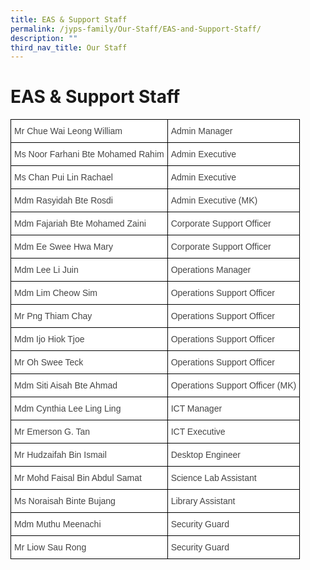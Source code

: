 ```yaml
---
title: EAS & Support Staff
permalink: /jyps-family/Our-Staff/EAS-and-Support-Staff/
description: ""
third_nav_title: Our Staff
---
```

EAS & Support Staff
===================

<style type="text/css">
.tg  {border-collapse:collapse;border-spacing:0;}
.tg td{border-color:black;border-style:solid;border-width:1px;font-family:Arial, sans-serif;font-size:14px;
  overflow:hidden;padding:10px 5px;word-break:normal;}
.tg th{border-color:black;border-style:solid;border-width:1px;font-family:Arial, sans-serif;font-size:14px;
  font-weight:normal;overflow:hidden;padding:10px 5px;word-break:normal;}
.tg .tg-sdzj{background-color:#FFF;color:#454545;text-align:left;vertical-align:middle}
</style>
<table class="tg">
<thead>
  <tr>
    <th class="tg-sdzj">Mr Chue Wai Leong William</th>
    <th class="tg-sdzj">Admin Manager </th>
  </tr>
</thead>
<tbody>
  <tr>
    <td class="tg-sdzj">Ms Noor Farhani Bte Mohamed Rahim</td>
    <td class="tg-sdzj">Admin Executive</td>
  </tr>
  <tr>
    <td class="tg-sdzj">Ms Chan Pui Lin Rachael </td>
    <td class="tg-sdzj">Admin Executive </td>
  </tr>
  <tr>
    <td class="tg-sdzj">Mdm Rasyidah Bte Rosdi </td>
    <td class="tg-sdzj">Admin Executive (MK)</td>
  </tr>
  <tr>
    <td class="tg-sdzj">Mdm Fajariah Bte Mohamed Zaini   </td>
    <td class="tg-sdzj">Corporate Support Officer </td>
  </tr>
  <tr>
    <td class="tg-sdzj">Mdm Ee Swee Hwa Mary <br></td>
    <td class="tg-sdzj">Corporate Support Officer<br></td>
  </tr>
  <tr>
    <td class="tg-sdzj">Mdm Lee Li Juin</td>
    <td class="tg-sdzj">Operations Manager </td>
  </tr>
  <tr>
    <td class="tg-sdzj">Mdm Lim Cheow Sim</td>
    <td class="tg-sdzj">Operations Support Officer </td>
  </tr>
  <tr>
    <td class="tg-sdzj">Mr Png Thiam Chay <br></td>
    <td class="tg-sdzj">Operations Support Officer <br></td>
  </tr>
  <tr>
    <td class="tg-sdzj">Mdm Ijo Hiok Tjoe</td>
    <td class="tg-sdzj">Operations Support Officer</td>
  </tr>
  <tr>
    <td class="tg-sdzj">Mr Oh Swee Teck</td>
    <td class="tg-sdzj">Operations Support Officer<br></td>
  </tr>
  <tr>
    <td class="tg-sdzj">Mdm Siti Aisah Bte Ahmad <br></td>
    <td class="tg-sdzj">Operations Support Officer (MK)<br></td>
  </tr>
  <tr>
    <td class="tg-sdzj">Mdm Cynthia Lee Ling Ling </td>
    <td class="tg-sdzj">ICT Manager<br></td>
  </tr>
  <tr>
    <td class="tg-sdzj">Mr Emerson G. Tan</td>
    <td class="tg-sdzj">ICT Executive</td>
  </tr>
  <tr>
    <td class="tg-sdzj">Mr Hudzaifah Bin Ismail<br></td>
    <td class="tg-sdzj">Desktop Engineer<br></td>
  </tr>
  <tr>
    <td class="tg-sdzj">Mr Mohd Faisal Bin Abdul Samat </td>
    <td class="tg-sdzj">Science Lab Assistant</td>
  </tr>
  <tr>
    <td class="tg-sdzj">Ms Noraisah Binte Bujang<br></td>
    <td class="tg-sdzj">Library Assistant</td>
  </tr>
  <tr>
    <td class="tg-sdzj">Mdm Muthu Meenachi</td>
    <td class="tg-sdzj">Security Guard </td>
  </tr>
  <tr>
    <td class="tg-sdzj">Mr Liow Sau Rong</td>
    <td class="tg-sdzj">Security Guard</td>
  </tr>
</tbody>
</table>